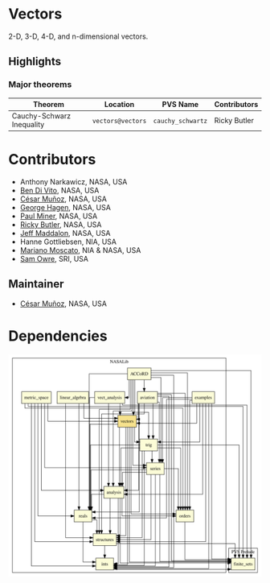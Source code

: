 # Vectors

2-D, 3-D, 4-D, and n-dimensional vectors.

## Highlights

### Major theorems

| Theorem | Location | PVS Name | Contributors |
| --- | --- | --- | --- |
|Cauchy-Schwarz Inequality  |`vectors@vectors`|`cauchy_schwartz`| Ricky Butler |

# Contributors
* Anthony Narkawicz, NASA, USA
* [Ben Di Vito](http://shemesh.larc.nasa.gov/people/bld), NASA, USA
* [César Muñoz](http://shemesh.larc.nasa.gov/people/cam), NASA, USA
* [George Hagen](http://shemesh.larc.nasa.gov/people/geh), NASA, USA
* [Paul Miner](http://shemesh.larc.nasa.gov/people/psm), NASA, USA
* [Ricky Butler](http://shemesh.larc.nasa.gov/people/rwb), NASA, USA
* [Jeff Maddalon](http://shemesh.larc.nasa.gov/people/jmm), NASA, USA
* Hanne Gottliebsen, NIA, USA
* [Mariano Moscato](https://www.nianet.org/directory/research-staff/mariano-moscato/), NIA & NASA, USA
* [Sam Owre](http://www.csl.sri.com/users/owre), SRI, USA

## Maintainer
* [César Muñoz](http://shemesh.larc.nasa.gov/people/cam), NASA, USA

# Dependencies
![dependency graph](./vectors.svg "Dependency Graph")
